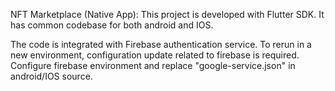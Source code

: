 NFT Marketplace (Native App): This project is developed with Flutter SDK. It has common codebase for both android and IOS.

The code is integrated with Firebase authentication service.
To rerun in a new environment, configuration update related to firebase is required.
Configure firebase environment and replace "google-service.json" in android/IOS source.